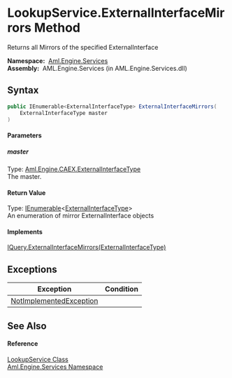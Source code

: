 LookupService.ExternalInterfaceMirrors Method
=============================================
Returns all Mirrors of the specified ExternalInterface

  **Namespace:**  [Aml.Engine.Services][1]  
  **Assembly:**  AML.Engine.Services (in AML.Engine.Services.dll)

Syntax
------

```csharp
public IEnumerable<ExternalInterfaceType> ExternalInterfaceMirrors(
	ExternalInterfaceType master
)
```

#### Parameters

##### *master*
Type: [Aml.Engine.CAEX.ExternalInterfaceType][2]  
The master.

#### Return Value
Type: [IEnumerable][3]&lt;[ExternalInterfaceType][2]>  
 An enumeration of mirror ExternalInterface objects 
#### Implements
[IQuery.ExternalInterfaceMirrors(ExternalInterfaceType)][4]  


Exceptions
----------

Exception                    | Condition 
---------------------------- | --------- 
[NotImplementedException][5] |           


See Also
--------

#### Reference
[LookupService Class][6]  
[Aml.Engine.Services Namespace][1]  

[1]: ../README.md
[2]: ../../Aml.Engine.CAEX/ExternalInterfaceType/README.md
[3]: https://docs.microsoft.com/dotnet/api/system.collections.generic.ienumerable-1
[4]: ../../Aml.Engine.Services.Interfaces/IQuery/ExternalInterfaceMirrors.md
[5]: https://docs.microsoft.com/dotnet/api/system.notimplementedexception
[6]: README.md
[7]: https://www.automationml.org
[8]: ../../icons/logoShade.png